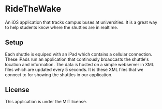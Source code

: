 # RideTheWake
An iOS application that tracks campus buses at universities. It is a great way to help students know where the shuttles are in realtime.

## Setup
Each shuttle is equiped with an iPad which contains a cellular connection. These iPads run an application that continously broadcasts the shuttle's location and information. The data is hosted on a simple webserver in XML files which are updated every 5 seconds. It is these XML files that we connect to for showing the shuttles in our application.

## License
This application is under the MIT license.
